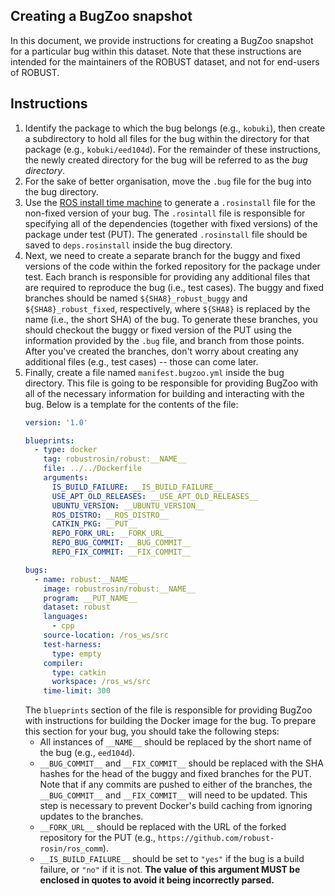 Creating a BugZoo snapshot
--------------------------

In this document, we provide instructions for creating a BugZoo snapshot for
a particular bug within this dataset. Note that these instructions are
intended for the maintainers of the ROBUST dataset, and not for end-users of
ROBUST.

## Instructions

1.  Identify the package to which the bug belongs (e.g., `kobuki`), then create
    a subdirectory to hold all files for the bug within the directory for that
    package (e.g., `kobuki/eed104d`). For the remainder of these instructions,
    the newly created directory for the bug will be referred to as the
    *bug directory*.
2.  For the sake of better organisation, move the `.bug` file for the bug into
    the bug directory.
3.  Use the [ROS install time machine](https://github.com/rosin-project/rosinstall_generator_time_machine)
    to generate a `.rosinstall` file for the non-fixed version of your bug.
    The `.rosintall` file is responsible for specifying all of the dependencies
    (together with fixed versions) of the package under test (PUT).
    The generated `.rosinstall` file should be saved to `deps.rosinstall`
    inside the bug directory.
4.  Next, we need to create a separate branch for the buggy and fixed versions
    of the code within the forked repository for the package under test. Each
    branch is responsible for providing any additional files that are required
    to reproduce the bug (i.e., test cases). The buggy and fixed branches
    should be named `${SHA8}_robust_buggy` and `${SHA8}_robust_fixed`,
    respectively, where `${SHA8}` is replaced by the name (i.e., the short SHA)
    of the bug. To generate these branches, you should checkout the buggy or
    fixed version of the PUT using the information provided by the `.bug` file,
    and branch from those points. After you've created the branches, don't
    worry about creating any additional files (e.g., test cases) -- those can
    come later.
5.  Finally, create a file named `manifest.bugzoo.yml` inside the bug
    directory. This file is going to be responsible for providing BugZoo with
    all of the necessary information for building and interacting with the bug.
    Below is a template for the contents of the file:
    ```yaml
    version: '1.0'

    blueprints:
      - type: docker
        tag: robustrosin/robust:__NAME__
        file: ../../Dockerfile
        arguments:
          IS_BUILD_FAILURE: __IS_BUILD_FAILURE__
          USE_APT_OLD_RELEASES: __USE_APT_OLD_RELEASES__
          UBUNTU_VERSION: __UBUNTU_VERSION__
          ROS_DISTRO: __ROS_DISTRO__
          CATKIN_PKG: __PUT__
          REPO_FORK_URL: __FORK_URL__
          REPO_BUG_COMMIT: __BUG_COMMIT__
          REPO_FIX_COMMIT: __FIX_COMMIT__

    bugs:
      - name: robust:__NAME__
        image: robustrosin/robust:__NAME__
        program: __PUT_NAME__
        dataset: robust
        languages:
          - cpp
        source-location: /ros_ws/src
        test-harness:
          type: empty
        compiler:
          type: catkin
          workspace: /ros_ws/src
        time-limit: 300
    ```
    The `blueprints` section of the file is responsible for providing BugZoo
    with instructions for building the Docker image for the bug. To prepare
    this section for your bug, you should take the following steps:
    * All instances of `__NAME__` should be replaced by the short name of the
      bug (e.g., `eed104d`).
    * `__BUG_COMMIT__` and `__FIX_COMMIT__` should be replaced with the SHA
      hashes for the head of the buggy and fixed branches for the PUT. Note
      that if any commits are pushed to either of the branches, the
      `__BUG_COMMIT__` and `__FIX_COMMIT__` will need to be updated. This step
      is necessary to prevent Docker's build caching from ignoring updates to
      the branches.
    * `__FORK_URL__` should be replaced with the URL of the forked repository
      for the PUT (e.g., `https://github.com/robust-rosin/ros_comm`).
    * `__IS_BUILD_FAILURE__` should be set to `"yes"` if the bug
      is a build failure, or `"no"` if it is not. **The value of this argument
      MUST be enclosed in quotes to avoid it being incorrectly parsed.**
